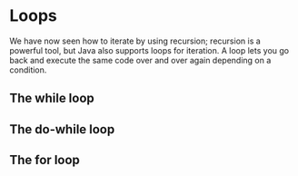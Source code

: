 Loops
===

We have now seen how to iterate by using recursion; recursion is a powerful tool, but Java also supports loops for iteration. A loop lets you go back and execute the same code over and over again depending on a condition.

## The while loop

## The do-while loop

## The for loop